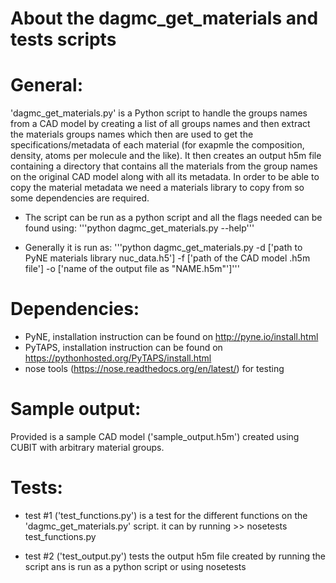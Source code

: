 About the dagmc_get_materials and tests scripts
====
# General:
'dagmc_get_materials.py' is a Python script to handle the groups names from a CAD model by creating a list of all groups names and then extract the materials groups names which then are used to get the specifications/metadata of each material (for exapmle the composition, density, atoms per molecule and the like). It then creates an output h5m file containing a directory that contains all the materials from the group names on the original CAD model along with all its metadata. In order to be able to copy the material metadata we need a materials library to copy from so some dependencies are required.
- The script can be run as a python script and all the flags needed can be found using:
  '''python dagmc_get_materials.py --help'''

- Generally it is run as:
  '''python dagmc_get_materials.py -d ['path to PyNE materials library nuc_data.h5'] -f ['path of the CAD model .h5m file'] -o ['name of the output file as "NAME.h5m"']'''


# Dependencies:
- PyNE, installation instruction can be found on http://pyne.io/install.html
- PyTAPS, installation instruction can be found on https://pythonhosted.org/PyTAPS/install.html
- nose tools (https://nose.readthedocs.org/en/latest/) for testing

# Sample output:
Provided is a sample CAD model ('sample_output.h5m') created using CUBIT with arbitrary material groups.

# Tests:
- test #1 ('test_functions.py') is a test for the different functions on the 'dagmc_get_materials.py' script. it can by running >> nosetests test_functions.py

- test #2 ('test_output.py') tests the output h5m file created by running the script ans is run as a python script or using nosetests  
